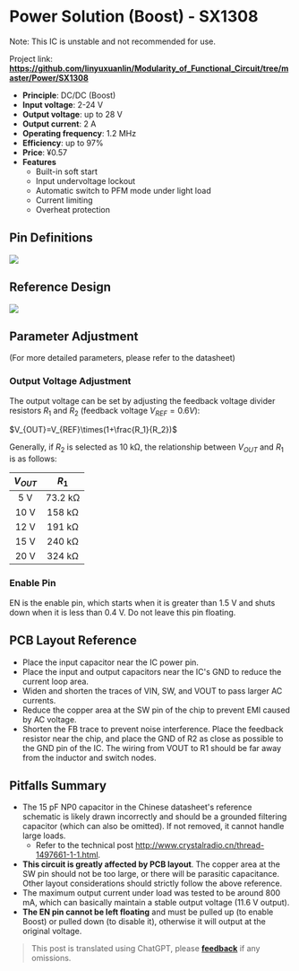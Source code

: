 # Power Solution (Boost) - SX1308

Note: This IC is unstable and not recommended for use.

Project link: **<https://github.com/linyuxuanlin/Modularity_of_Functional_Circuit/tree/master/Power/SX1308>**

- **Principle**: DC/DC (Boost)
- **Input voltage**: 2-24 V
- **Output voltage**: up to 28 V
- **Output current**: 2 A
- **Operating frequency**: 1.2 MHz
- **Efficiency**: up to 97%
- **Price**: ¥0.57
- **Features**
  - Built-in soft start
  - Input undervoltage lockout
  - Automatic switch to PFM mode under light load
  - Current limiting
  - Overheat protection

## Pin Definitions

![](https://wiki-media-1253965369.cos.ap-guangzhou.myqcloud.com/img/20210713154103.png)

## Reference Design

![](https://wiki-media-1253965369.cos.ap-guangzhou.myqcloud.com/img/20210715141625.png)

## Parameter Adjustment

(For more detailed parameters, please refer to the datasheet)

### Output Voltage Adjustment

The output voltage can be set by adjusting the feedback voltage divider resistors $R_1$ and $R_2$ (feedback voltage $V_{REF}=0.6 V$):

$V_{OUT}=V_{REF}\times(1+\frac{R_1}{R_2})$

Generally, if $R_2$ is selected as 10 kΩ, the relationship between $V_{OUT}$ and $R_1$ is as follows:

| $V_{OUT}$ |  $R_1$  |
| :-------: | :-----: |
|    5 V    | 73.2 kΩ |
|   10 V    | 158 kΩ  |
|   12 V    | 191 kΩ  |
|   15 V    | 240 kΩ  |
|   20 V    | 324 kΩ  |

### Enable Pin

EN is the enable pin, which starts when it is greater than 1.5 V and shuts down when it is less than 0.4 V. Do not leave this pin floating.

## PCB Layout Reference

- Place the input capacitor near the IC power pin.
- Place the input and output capacitors near the IC's GND to reduce the current loop area.
- Widen and shorten the traces of VIN, SW, and VOUT to pass larger AC currents.
- Reduce the copper area at the SW pin of the chip to prevent EMI caused by AC voltage.
- Shorten the FB trace to prevent noise interference. Place the feedback resistor near the chip, and place the GND of R2 as close as possible to the GND pin of the IC. The wiring from VOUT to R1 should be far away from the inductor and switch nodes.

## Pitfalls Summary

- The 15 pF NP0 capacitor in the Chinese datasheet's reference schematic is likely drawn incorrectly and should be a grounded filtering capacitor (which can also be omitted). If not removed, it cannot handle large loads.
  - Refer to the technical post <http://www.crystalradio.cn/thread-1497661-1-1.html>.
- **This circuit is greatly affected by PCB layout**. The copper area at the SW pin should not be too large, or there will be parasitic capacitance. Other layout considerations should strictly follow the above reference.
- The maximum output current under load was tested to be around 800 mA, which can basically maintain a stable output voltage (11.6 V output).
- **The EN pin cannot be left floating** and must be pulled up (to enable Boost) or pulled down (to disable it), otherwise it will output at the original voltage.

> This post is translated using ChatGPT, please [**feedback**](https://github.com/linyuxuanlin/Wiki_MkDocs/issues/new) if any omissions.